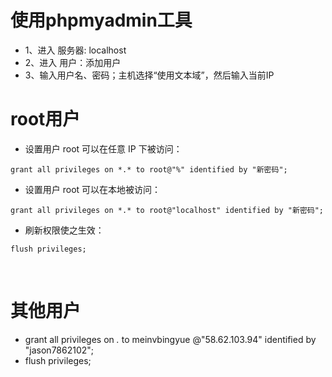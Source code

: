 # 使用phpmyadmin工具
- 1、进入 服务器: localhost
- 2、进入 用户：添加用户
- 3、输入用户名、密码；主机选择“使用文本域”，然后输入当前IP


# root用户
- 设置用户 root 可以在任意 IP 下被访问：
```
grant all privileges on *.* to root@"%" identified by "新密码";
```
- 设置用户 root 可以在本地被访问：
```
grant all privileges on *.* to root@"localhost" identified by "新密码";
```
- 刷新权限使之生效：
```
flush privileges;
```
 
# 其他用户
- grant all privileges on *.* to meinvbingyue @"58.62.103.94" identified by "jason7862102"; 
- flush privileges; 

